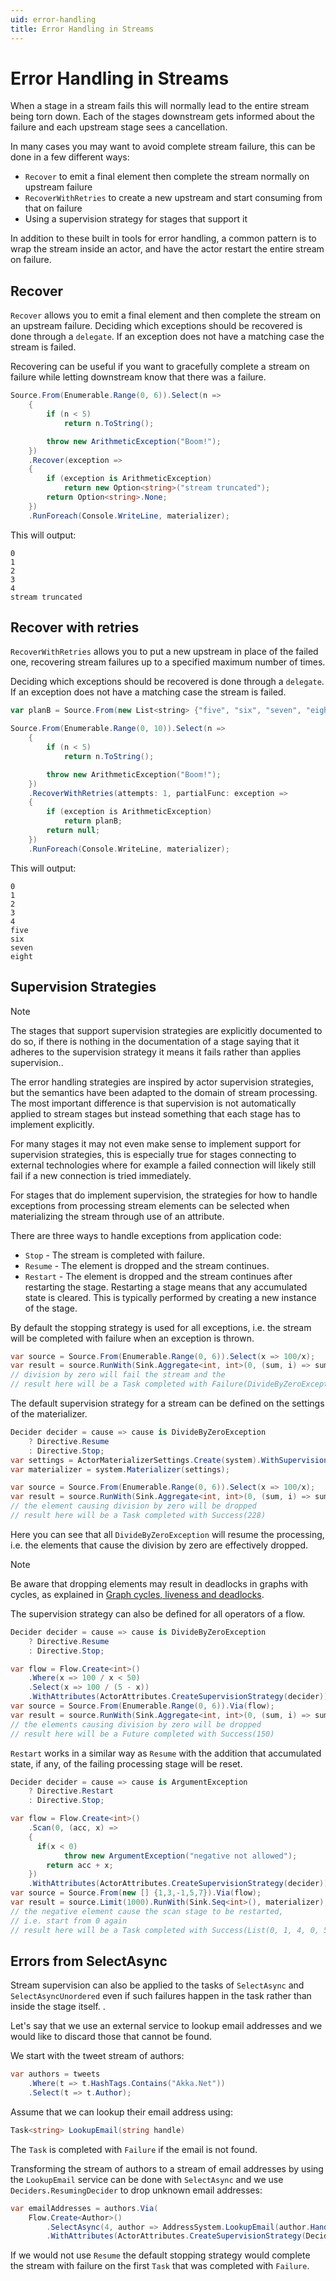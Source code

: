 ```yaml
---
uid: error-handling
title: Error Handling in Streams
---
```

# Error Handling in Streams

When a stage in a stream fails this will normally lead to the entire stream being torn down. Each of the stages downstream gets informed about the failure and each upstream stage sees a cancellation.

In many cases you may want to avoid complete stream failure, this can be done in a few different ways:

- `Recover` to emit a final element then complete the stream normally on upstream failure
- `RecoverWithRetries` to create a new upstream and start consuming from that on failure
- Using a supervision strategy for stages that support it

In addition to these built in tools for error handling, a common pattern is to wrap the stream inside an actor, and have the actor restart the entire stream on failure.

## Recover
`Recover` allows you to emit a final element and then complete the stream on an upstream failure. Deciding which exceptions should be recovered is done through a `delegate`. If an exception does not have a matching case the stream is failed.

Recovering can be useful if you want to gracefully complete a stream on failure while letting downstream know that there was a failure.

```C#
Source.From(Enumerable.Range(0, 6)).Select(n =>
    {
        if (n < 5)
            return n.ToString();

        throw new ArithmeticException("Boom!");
    })
    .Recover(exception =>
    {
        if (exception is ArithmeticException)
            return new Option<string>("stream truncated");
        return Option<string>.None;
    })
    .RunForeach(Console.WriteLine, materializer);
```
This will output:
```
0
1
2
3
4
stream truncated
```

## Recover with retries
`RecoverWithRetries` allows you to put a new upstream in place of the failed one, recovering stream failures up to a specified maximum number of times.

Deciding which exceptions should be recovered is done through a `delegate`. If an exception does not have a matching case the stream is failed.

```scala
var planB = Source.From(new List<string> {"five", "six", "seven", "eight"});

Source.From(Enumerable.Range(0, 10)).Select(n =>
    {
        if (n < 5)
            return n.ToString();

        throw new ArithmeticException("Boom!");
    })
    .RecoverWithRetries(attempts: 1, partialFunc: exception =>
    {
        if (exception is ArithmeticException)
            return planB;
        return null;
    })
    .RunForeach(Console.WriteLine, materializer);
```

This will output:

```
0
1
2
3
4
five
six
seven
eight
```

## Supervision Strategies

> [!NOTE]
> The stages that support supervision strategies are explicitly documented to do so, if there is nothing in the documentation of a stage saying that it adheres to the supervision strategy it means it fails rather than applies supervision..

The error handling strategies are inspired by actor supervision strategies, but the semantics have been adapted to the domain of stream processing. The most important difference is that supervision is not automatically applied to stream stages but instead something that each stage has to implement explicitly.

For many stages it may not even make sense to implement support for supervision strategies, this is especially true for stages connecting to external technologies where for example a failed connection will likely still fail if a new connection is tried immediately.

For stages that do implement supervision, the strategies for how to handle exceptions from processing stream elements can be selected when materializing the stream through use of an attribute.

There are three ways to handle exceptions from application code:
- `Stop` - The stream is completed with failure.
- `Resume` - The element is dropped and the stream continues.
- `Restart` - The element is dropped and the stream continues after restarting the stage. Restarting a stage means that any accumulated state is cleared. This is typically performed by creating a new instance of the stage.

By default the stopping strategy is used for all exceptions, i.e. the stream will be completed with failure when an exception is thrown.

```C#
var source = Source.From(Enumerable.Range(0, 6)).Select(x => 100/x);
var result = source.RunWith(Sink.Aggregate<int, int>(0, (sum, i) => sum + i), materializer);
// division by zero will fail the stream and the
// result here will be a Task completed with Failure(DivideByZeroException)
```

The default supervision strategy for a stream can be defined on the settings of the materializer.

```C#
Decider decider = cause => cause is DivideByZeroException
    ? Directive.Resume
    : Directive.Stop;
var settings = ActorMaterializerSettings.Create(system).WithSupervisionStrategy(decider);
var materializer = system.Materializer(settings);

var source = Source.From(Enumerable.Range(0, 6)).Select(x => 100/x);
var result = source.RunWith(Sink.Aggregate<int, int>(0, (sum, i) => sum + i), materializer);
// the element causing division by zero will be dropped
// result here will be a Task completed with Success(228)
```

Here you can see that all `DivideByZeroException` will resume the processing, i.e. the
elements that cause the division by zero are effectively dropped.

> [!NOTE]
> Be aware that dropping elements may result in deadlocks in graphs with cycles, as explained in [Graph cycles, liveness and deadlocks](xref:working-with-graphs#graph-cycles-liveness-and-deadlocks).

The supervision strategy can also be defined for all operators of a flow.

```C#
Decider decider = cause => cause is DivideByZeroException
    ? Directive.Resume
    : Directive.Stop;

var flow = Flow.Create<int>()
    .Where(x => 100 / x < 50)
    .Select(x => 100 / (5 - x))
    .WithAttributes(ActorAttributes.CreateSupervisionStrategy(decider));
var source = Source.From(Enumerable.Range(0, 6)).Via(flow);
var result = source.RunWith(Sink.Aggregate<int, int>(0, (sum, i) => sum + i), materializer);
// the elements causing division by zero will be dropped
// result here will be a Future completed with Success(150)
```

`Restart` works in a similar way as `Resume` with the addition that accumulated state,
if any, of the failing processing stage will be reset.

```C#
Decider decider = cause => cause is ArgumentException
    ? Directive.Restart
    : Directive.Stop;

var flow = Flow.Create<int>()
    .Scan(0, (acc, x) =>
    {
      if(x < 0)
            throw new ArgumentException("negative not allowed");
        return acc + x;
    })
    .WithAttributes(ActorAttributes.CreateSupervisionStrategy(decider));
var source = Source.From(new [] {1,3,-1,5,7}).Via(flow);
var result = source.Limit(1000).RunWith(Sink.Seq<int>(), materializer);
// the negative element cause the scan stage to be restarted,
// i.e. start from 0 again
// result here will be a Task completed with Success(List(0, 1, 4, 0, 5, 12))
```

## Errors from SelectAsync
Stream supervision can also be applied to the tasks of `SelectAsync` and `SelectAsyncUnordered` even if such failures happen in the task rather than inside the stage itself. .

Let's say that we use an external service to lookup email addresses and we would like to
discard those that cannot be found.

We start with the tweet stream of authors:

```C#
var authors = tweets
    .Where(t => t.HashTags.Contains("Akka.Net"))
    .Select(t => t.Author);
```

Assume that we can lookup their email address using:

```C#
Task<string> LookupEmail(string handle)
```

The `Task` is completed with `Failure` if the email is not found.

Transforming the stream of authors to a stream of email addresses by using the `LookupEmail`
service can be done with `SelectAsync` and we use `Deciders.ResumingDecider` to drop
unknown email addresses:

```c#
var emailAddresses = authors.Via(
    Flow.Create<Author>()
        .SelectAsync(4, author => AddressSystem.LookupEmail(author.Handle))
        .WithAttributes(ActorAttributes.CreateSupervisionStrategy(Deciders.ResumingDecider)));
```

If we would not use `Resume` the default stopping strategy would complete the stream
with failure on the first `Task` that was completed with `Failure`.
